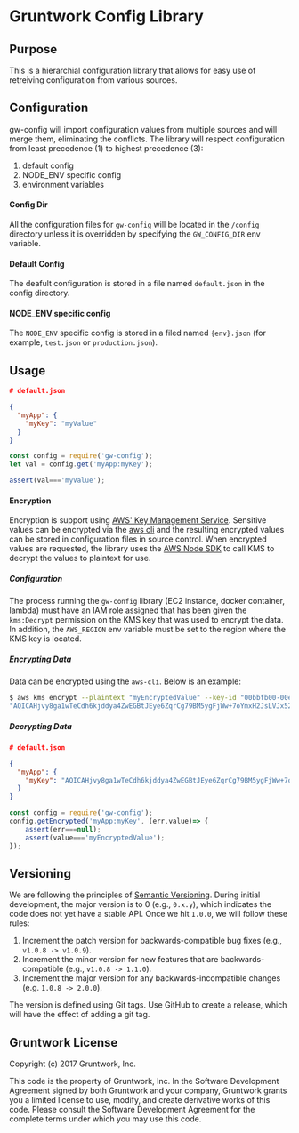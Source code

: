 # Gruntwork Config Library

## Purpose

This is a hierarchial configuration library that allows for easy use of retreiving configuration from various sources.

## Configuration

gw-config will import configuration values from multiple sources and will merge them, eliminating the conflicts. The
library will respect configuration from least precedence (1) to highest precedence (3):

1. default config
1. NODE_ENV specific config
1. environment variables

#### Config Dir

All the configuration files for `gw-config` will be located in the `/config` directory unless it is overridden by 
specifying the `GW_CONFIG_DIR` env variable. 

#### Default Config

The deafult configuration is stored in a file named `default.json` in the config directory.

#### NODE_ENV specific config

The `NODE_ENV` specific config is stored in a filed named `{env}.json` (for example, `test.json` or `production.json`).

## Usage


```json
# default.json

{
  "myApp": {
    "myKey": "myValue"
  }
}
```

```javascript
const config = require('gw-config');
let val = config.get('myApp:myKey');

assert(val==='myValue');
```

#### Encryption

Encryption is support using [AWS' Key Management Service](https://aws.amazon.com/kms). Sensitive values can be encrypted
via the [aws cli](https://aws.amazon.com/cli/) and the resulting encrypted values can be stored in configuration files
in source control. When encrypted values are requested, the library uses the [AWS Node SDK](https://aws.amazon.com/sdk-for-node-js)
to call KMS to decrypt the values to plaintext for use.

##### Configuration

The process running the `gw-config` library (EC2 instance, docker container, lambda) must have an IAM role assigned that
has been given the `kms:Decrypt` permission on the KMS key that was used to encrypt the data. In addition, the `AWS_REGION`
env variable must be set to the region where the KMS key is located.

##### Encrypting Data

Data can be encrypted using the `aws-cli`. Below is an example:

```bash
$ aws kms encrypt --plaintext "myEncryptedValue" --key-id "00bbfb00-00e0-0d00-0b00-f000de00b000" --query CiphertextBlob
"AQICAHjvy8ga1wTeCdh6kjddya4ZwEGBtJEye6ZqrCg79BM5ygFjWw+7oYmxH2JsLVJx52wKAAAAbjBsBgkqhkiG9w0BBwagXzBdAgEAMFgGCSqGSIb3DQEHATAeBglghkgBZQMEAS4wEQQM9GytrNFL/41tnfmoAgEQgCv6i6ImkB7KAj+CuHZqznrSKUXV8TBuVT69LqGBfTDNp5M8fHLb6d8EnT38"
``` 
##### Decrypting Data


```json
# default.json

{
  "myApp": {
    "myKey": "AQICAHjvy8ga1wTeCdh6kjddya4ZwEGBtJEye6ZqrCg79BM5ygFjWw+7oYmxH2JsLVJx52wKAAAAbjBsBgkqhkiG9w0BBwagXzBdAgEAMFgGCSqGSIb3DQEHATAeBglghkgBZQMEAS4wEQQM9GytrNFL/41tnfmoAgEQgCv6i6ImkB7KAj+CuHZqznrSKUXV8TBuVT69LqGBfTDNp5M8fHLb6d8EnT38"
  }
}
```

```javascript
const config = require('gw-config');
config.getEncrypted('myApp:myKey', (err,value)=> {
    assert(err===null);
    assert(value==='myEncryptedValue');    
});


```

## Versioning

We are following the principles of [Semantic Versioning](http://semver.org/). During initial development, the major
version is to 0 (e.g., `0.x.y`), which indicates the code does not yet have a stable API. Once we hit `1.0.0`, we will
follow these rules:

1. Increment the patch version for backwards-compatible bug fixes (e.g., `v1.0.8 -> v1.0.9`).
2. Increment the minor version for new features that are backwards-compatible (e.g., `v1.0.8 -> 1.1.0`).
3. Increment the major version for any backwards-incompatible changes (e.g. `1.0.8 -> 2.0.0`).

The version is defined using Git tags.  Use GitHub to create a release, which will have the effect of adding a git tag.


## Gruntwork License

Copyright (c) 2017 Gruntwork, Inc.

This code is the property of Gruntwork, Inc. In the Software Development Agreement signed by both Gruntwork and your
company, Gruntwork grants you a limited license to use, modify, and create derivative works of this code. Please
consult the Software Development Agreement for the complete terms under which you may use this code. 
